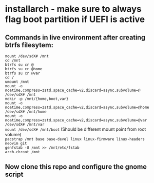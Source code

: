 # installarch - make sure to always flag boot partition if UEFI is active
## Commands in live environment after creating btrfs filesytem:  
`mount /dev/sdX# /mnt`  
`cd /mnt`  
`btrfs su cr @`  
`btrfs su cr @home`  
`btrfs su cr @var`  
`cd /`  
`umount /mnt`  
`mount -o noatime,compress=zstd,space_cache=v2,discard=async,subvolume=@ /dev/sdX# /mnt`  
`mdkir -p /mnt/{home,boot,var}`  
`mount -o noatime,compress=zstd,space_cache=v2,discard=async,subvolume=@home /dev/sdX# /mnt/home`  
`mount -o noatime,compress=zstd,space_cache=v2,discard=async,subvolume=@var /dev/sdX# /mnt/var`  
`mount /dev/sdX# /mnt/boot` (Should be different mount point from root volume)   
`pacstrap /mnt base base-devel linux linux-firmware linux-headers neovim git`  
`genfstab -U /mnt >> /mnt/etc/fstab`  
`arch-chroot /mnt`
## Now clone this repo and configure the gnome script  
